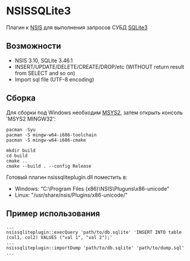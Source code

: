 # NSISSQLite3

Плагин к [NSIS](https://ru.wikipedia.org/wiki/Nullsoft_Scriptable_Install_System) для выполнения запросов СУБД [SQLite3](https://en.wikipedia.org/wiki/SQLite)


## Возможности

* NSIS 3.10, SQLite 3.46.1
* INSERT/UPDATE/DELETE/CREATE/DROP/etc (WITHOUT return result from SELECT and so on)
* Import sql file (UTF-8 encoding)

## Сборка

Для сборки под Windows необходим [MSYS2](https://www.msys2.org),
затем открыть консоль 'MSYS2 MINGW32':
```
pacman -Syu
pacman -S mingw-w64-i686-toolchain
pacman -S mingw-w64-i686-cmake

mkdir build
cd build
cmake ..
cmake --build . --config Release
```

Готовый плагин nsissqliteplugin.dll поместить в:
* Windows: "C:\Program Files (x86)\NSIS\Pluguns\x86-unicode\"
* Linux: "/usr/share/nsis/Plugins/x86-unicode/"


## Пример использования

```
...
nsissqliteplugin::execQuery 'path/to/db.sqlite' 'INSERT INTO table (col1, col2) VALUES ("val 1", "val 2");'
...
nsissqliteplugin::importDump 'path/to/db.sqlite' 'path/to/dump.sql'
...
```
